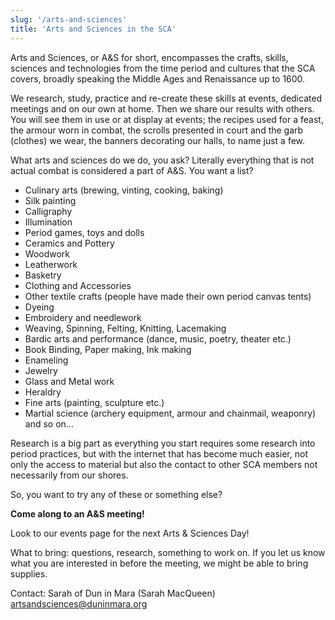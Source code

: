 ```yaml
---
slug: '/arts-and-sciences'
title: 'Arts and Sciences in the SCA'
---
```


Arts and Sciences, or A&S for short, encompasses the crafts, skills, sciences and technologies from the time period and cultures that the SCA covers, broadly speaking the Middle Ages and Renaissance up to 1600.

We research, study, practice and re-create these skills at events, dedicated meetings and on our own at home. Then we share our results with others. You will see them in use or at display at events; the recipes used for a feast, the armour worn in combat, the scrolls presented in court and the garb (clothes) we wear, the banners decorating our halls, to name just a few.

What arts and sciences do we do, you ask? Literally everything that is not actual combat is considered a part of A&S. You want a list?

* Culinary arts (brewing, vinting, cooking, baking)
* Silk painting
* Calligraphy
* Illumination
* Period games, toys and dolls
* Ceramics and Pottery
* Woodwork
* Leatherwork
* Basketry
* Clothing and Accessories
* Other textile crafts (people have made their own period canvas tents)
* Dyeing
* Embroidery and needlework
* Weaving, Spinning, Felting, Knitting, Lacemaking
* Bardic arts and performance (dance, music, poetry, theater etc.)
* Book Binding, Paper making, Ink making
* Enameling
* Jewelry
* Glass and Metal work
* Heraldry
* Fine arts (painting, sculpture etc.)
* Martial science (archery equipment, armour and chainmail, weaponry)
and so on…

Research is a big part as everything you start requires some research into period practices, but with the internet that has become much easier, not only the access to material but also the contact to other SCA members not necessarily from our shores.

So, you want to try any of these or something else?

**Come along to an A&S meeting!**

Look to our events page for the next Arts & Sciences Day!

What to bring: questions, research, something to work on. If you let us know what you are interested in before the meeting, we might be able to bring supplies.

Contact: Sarah of Dun in Mara (Sarah MacQueen)  
artsandsciences@duninmara.org
